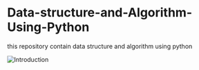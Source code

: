 # Data-structure-and-Algorithm-Using-Python
this repository contain data structure and algorithm using python

![Introduction](https://github.com/montukv/Data-structure-and-Algorithm-Using-Python/tree/master/Static/img/Intro.jpg?raw=true)


